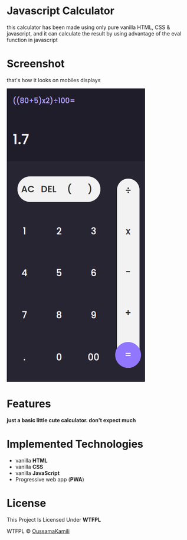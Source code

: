 # Javascript Calculator
this calculator has been made using only pure vanilla HTML, CSS & javascript, and it can calculate the result by using advantage of the eval function in javascript
# Screenshot
that's how it looks on mobiles displays

![mobiles screenshot](./imgs/screenshot.png)
# Features
**just a basic little cute calculator. don't expect much**
# Implemented Technologies
* vanilla **HTML**
* vanilla **CSS**
* vanilla **JavaScript**
* Progressive web app (**PWA**)
# License
This Project Is Licensed Under **WTFPL**

WTFPL &copy; [OussamaKamili](https://github.com/oussamakami/javascript-calculator/blob/master/LICENSE)
